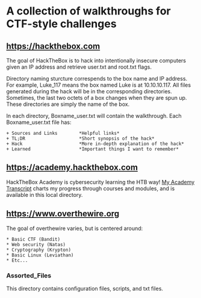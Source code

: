 # A collection of walkthroughs for CTF-style challenges

## https://hackthebox.com
The goal of HackTheBox is to hack into intentionally insecure 
computers given an IP address and retrieve user.txt and root.txt flags. 

Directory naming sturcture correspends to the box name and IP address.
For example, Luke_117 means the box named Luke is at 10.10.10.117.
All files generated during the hack will be in the corresponding directories.
Sometimes, the last two octets of a box changes when they are spun up.
These directories are simply the name of the box.

In each directory, Boxname_user.txt will contain the walkthrough.
Each Boxname_user.txt file has:

	+ Sources and Links        *Helpful links*
	+ TL;DR                    *Short synopsis of the hack* 
	+ Hack                     *More in-depth explanation of the hack*
	+ Learned                  *Important things I want to remember*


## https://academy.hackthebox.com
HackTheBox Academy is cybersecurity learning the HTB way!
[My Academy Transcript](https://github.com/rlong2/HackTheBox/blob/master/HTB%20Academy%20Student%20Transcript.pdf) charts my progress through courses and modules,
and is available in this local directory.

## https://www.overthewire.org
The goal of overthewire varies, but is centered around:

	* Basic CTF (Bandit) 
	* Web security (Natas)
    * Cryptography (Krypton)
	* Basic Linux (Leviathan)
	* Etc...

### Assorted_Files
This directory contains configuration files, scripts, and txt files. 
